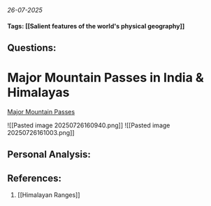 *26-07-2025*
#### Tags: [[Salient features of the world's physical geography]]


## Questions:



# Major Mountain Passes in India & Himalayas

[Major Mountain Passes](https://www.pmfias.com/major-passes-india-himalayas-indian-sub-continent-khyber-pass-gomal-pass-bolan-pass-banihal-pass-shipki-la-nathu-la-jelep-la/)

![[Pasted image 20250726160940.png]]
![[Pasted image 20250726161003.png]]

## Personal Analysis:


## References:

1. [[Himalayan Ranges]]